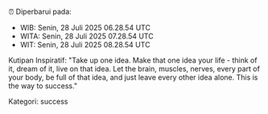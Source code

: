 ⏰ Diperbarui pada:
- WIB: Senin, 28 Juli 2025 06.28.54 UTC
- WITA: Senin, 28 Juli 2025 07.28.54 UTC
- WIT: Senin, 28 Juli 2025 08.28.54 UTC

Kutipan Inspiratif:
"Take up one idea. Make that one idea your life - think of it, dream of it, live on that idea. Let the brain, muscles, nerves, every part of your body, be full of that idea, and just leave every other idea alone. This is the way to success."


Kategori: success

